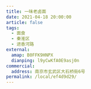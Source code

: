 ```yaml
---
title: 一味老卤面
date: 2021-04-18 20:00:00
article: false
tags:
  - 面食
  - 秦淮区
  - 进香河路
external:
  amap: B0FFK9HNPX
  dianping: l9yCwKfA0E9asj0n
commercial:
  address: 南京市玄武区大石桥街6号
permalink: /local/ef4d9d29/
---
```


<Infobox/>
